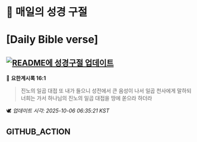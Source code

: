 # 🙏 매일의 성경 구절
# [Daily Bible verse]
## [![README에 성경구절 업데이트](https://github.com/DONGSUKA/first_test/actions/workflows/update-readme-bible.yml/badge.svg)](https://github.com/DONGSUKA/first_test/actions/workflows/update-readme-bible.yml)
<!-- START_BIBLE_VERSE -->
📖 **요한계시록 16:1**
> 진노의 일곱 대접 또 내가 들으니 성전에서 큰 음성이 나서 일곱 천사에게 말하되 너희는 가서 하나님의 진노의 일곱 대접을 땅에 쏟으라 하더라

🕊️ _업데이트 시각: 2025-10-06 06:35:21 KST_
  <!-- END_BIBLE_VERSE -->
## GITHUB_ACTION
